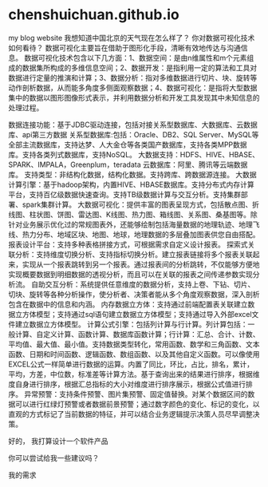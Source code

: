 # chenshuichuan.github.io
my blog website
我想知道中国北京的天气现在怎么样了？
你对数据可视化技术如何看待？
数据可视化主要旨在借助于图形化手段，清晰有效地传达与沟通信息。
数据可视化技术包含以下几方面：1、数据空间：是由n维属性和m个元素组成的数据集所构成的多维信息空间；2、数据开发：是指利用一定的算法和工具对数据进行定量的推演和计算；3、数据分析：指对多维数据进行切片、块、旋转等动作剖析数据，从而能多角度多侧面观察数据；4、数据可视化：是指将大型数据集中的数据以图形图像形式表示，并利用数据分析和开发工具发现其中未知信息的处理过程。

数据连接功能：基于JDBC驱动连接，包括对接关系型数据库、大数据库、云数据库、api第三方数据
关系型数据库:包括：Oracle、DB2、SQL Server、MySQL等全部主流数据库，支持达梦、人大金仓等各类国产数据库，支持各类MPP数据库。支持各类列式数据库，支持NoSQL。
大数据支持：HDFS、HIVE、HBASE、SPARK、IMPALA，Greenplum，teradata
云数据库：阿里、腾讯等云端数据库。
支持类型：非结构化数据，结构化数据。支持跨库、跨数据源连接。
大数据计算引擎：基于hadoop架构，内置HIVE、HBASE数据库。支持分布式内存计算平台，支持百亿级数据快速查询。支持TB级数据计算与交互分析。支持集群部署、spark集群计算。
大数据可视化：提供丰富的图表呈现方式，包括散点图、折线图、柱状图、饼图、雷达图、K线图、热力图、箱线图、关系图、桑基图等。除针对业务展示优化过的常规图表外，还能够绘制包括海量数据的地理轨迹、地理飞线、热力分布、地域区块、地图、地球，地理数据的多层叠加图表供您自由搭配。
报表设计平台：支持多种表格拼接方式，可根据需求自定义设计报表。
探索式关联分析：支持维度切换分析、支持指标切换分析。建立报表链接将多个报表关联起来，实现从一个报表跳转到另一个报表。通过报表间的分析跳转，不仅能够方便地实现概要数据到明细数据的透视分析，而且可以在关联的报表之间传递参数实现分析流。
自助交互分析：系统提供任意维度的数据分析，支持上卷、下钻、切片、切块、旋转等各种分析操作，使分析者、决策者能从多个角度观察数据，深入剖析包含在数据中的信息和内涵。
内存数据立方体：支持通过前端配置表关联建立数据立方体模型；支持通过sql语句建立数据立方体模型；支持通过导入外部excel文件建立数据立方体模型。
计算公式引擎：包括列计算与行计算。列计算包括：一般计算、自定义计算、函数计算、数据库函数计算；行计算：汇总、合计、计数、平均值、最大值、最小值。支持数据类型转化，常用函数、数学和三角函数、文本函数、日期和时间函数、逻辑函数、数组函数、以及其他自定义函数。可以像使用EXCEL公式一样简单进行数据的运算。内置了同比，环比，占比，排名，累计，平均，方差，中位数，标准差等计算方法。基于查询出来的结果进行排序，根据维度自身进行排序，根据汇总指标的大小对维度进行排序展示，根据公式值进行排序。
异常预警：支持条件预警、图片集预警、固定值替换。对某个数据区间的数据可以进行红绿灯预警或者数据前景预警；通过数字颜色的变化、标记的变化，以直观的方式标记了当前数据的特征，并可以结合业务逻辑提示决策人员尽早调整决策。


好的， 我打算设计一个软件产品

你可以尝试给我一些建议吗？

我的需求
